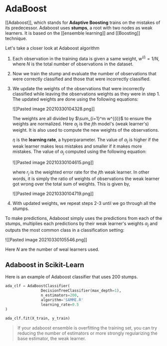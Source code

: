 # AdaBoost

[[Adaboost]], which stands for **Adaptive Boosting** trains on the mistakes of its predecessor. Adaboost uses **stumps**, a root with two nodes as weak learners. It is based on the [[ensemble learning]] and [[Boosting]] technique. 

Let's take a closer look at Adaboost algorithm

1. Each observation in the training data is given a same weight, $w^{(i)}=1/N$, where $N$ is the total number of observations in the dataset. 
2. Now we train the stump and evaluate the number of observations that were correctly classified and those that were incorrectly classified. 
3. We update the weights of the observations that were incorrectly classified while leaving the observations weights as they were in step 1. The updated weights are done using the following equations: 

	![[Pasted image 20210330104328.png]]

	The weights are all divided by $\sum_{i=1}^m w^{(i)}$ to ensure the weights are normalized. Here $\alpha_j$ is the $j$th model's (weak learner's) weight. It is also used to compute the new weights of the observations. 

	$\eta$ is the **learning rate**, a hyperparameter. The value of $\alpha_j$ is higher if the weak learner makes less mistakes and smaller if it makes more mistakes. The value of  $\alpha_j$ computed using the following equation: 

	![[Pasted image 20210330104615.png]]

	where $r_j$ is the weighted error rate for the $j$th weak learner. In other words, it is simply the ratio of weights of observations the weak learner got wrong over the total sum of weights. This is given by, 

	![[Pasted image 20210330104719.png]] 
1.  With updated weights, we repeat steps 2-3 until we go through all the stumps. 

To make predictions, Adaboost simply uses the predictions from each of the stumps, multiplies each predictions by their weak learner's weights $\alpha_j$ and outputs the most common class in a classification setting: 

![[Pasted image 20210330105546.png]]

Here $N$ are the number of weal learners used. 

## Adaboost in Scikit-Learn

Here is an example of Adaboost classifier that uses 200 stumps. 

```python
ada_clf = AdaBoostClassifier(
				DecisionTreeClassifier(max_depth=1),
                n_estimators=200,
                algorithm='SAMME.R'
                learning_rate=0.5
)

ada_clf.fit(X_train, y_train)
```

> If your adaboost ensemble is overfitting the training set, you can try reducing the number of estimators or more strongly regularizing the base estimator, the weak learner. 

